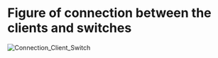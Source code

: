 # Figure of connection between the clients and switches
![Connection_Client_Switch](https://user-images.githubusercontent.com/45165287/157719671-00944d09-8034-4efc-99d0-02deb2e95bc7.png)
